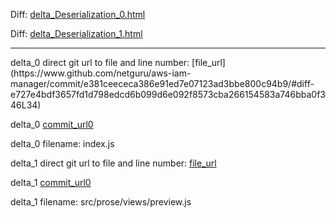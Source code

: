 Diff: [delta_Deserialization_0.html](./delta_Deserialization_0.html)

Diff: [delta_Deserialization_1.html](./delta_Deserialization_1.html)

<hr>
delta_0 direct git url to file and line number: [file_url](https://www.github.com/netguru/aws-iam-manager/commit/e381ceececa386e91ed7e07123ad3bbe800c94b9/#diff-e727e4bdf3657fd1d798edcd6b099d6e092f8573cba266154583a746bba0f346L34)

delta_0 [commit_url0](https://www.github.com/netguru/aws-iam-manager/commit/e381ceececa386e91ed7e07123ad3bbe800c94b9)

delta_0 filename: index.js



delta_1 direct git url to file and line number: [file_url](https://www.github.com/prose/prose/commit/e31dfd2e1ac981fbfb447ff8301e479233df92df/#diff-cf48e6bc403722ec6458964423e58dca29fb1eeaed7eabb2be8ea1e35602abb3L23)

delta_1 [commit_url0](https://www.github.com/prose/prose/commit/e31dfd2e1ac981fbfb447ff8301e479233df92df)

delta_1 filename: src/prose/views/preview.js



